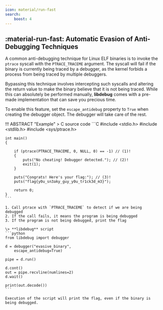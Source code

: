 ```yaml
---
icon: material/run-fast
search:
    boost: 4
---
```

## :material-run-fast: Automatic Evasion of Anti-Debugging Techniques
A common anti-debugging technique for Linux ELF binaries is to invoke the `ptrace` syscall with the `PTRACE_TRACEME` argument. The syscall will fail if the binary is currently being traced by a debugger, as the kernel forbids a process from being traced by multiple debuggers.

Bypassing this technique involves intercepting such syscalls and altering the return value to make the binary believe that it is not being traced. While this can absolutely be performed manually, **libdebug** comes with a pre-made implementation that can save you precious time.

To enable this feature, set the `escape_antidebug` property to `True` when creating the debugger object. The debugger will take care of the rest.

!!! ABSTRACT "Example"
    \> C source code
    ```C
    #include <stdio.h>
    #include <stdlib.h>
    #include <sys/ptrace.h>

    int main()
    {

        if (ptrace(PTRACE_TRACEME, 0, NULL, 0) == -1) // (1)!
        {
            puts("No cheating! Debugger detected."); // (2)!
            exit(1);
        }

        puts("Congrats! Here's your flag:"); // (3)!
        puts("flag{y0u_sn3aky_guy_y0u_tr1ck3d_m3}");

        return 0;
    }
    ```

    1. Call ptrace with `PTRACE_TRACEME` to detect if we are being debugged
    2. If the call fails, it means the program is being debugged
    3. If the program is not being debugged, print the flag

    \> **libdebug** script
    ```python
    from libdebug import debugger

    d = debugger("evasive_binary",
        escape_antidebug=True)

    pipe = d.run()
    
    d.cont()
    out = pipe.recvline(numlines=2)
    d.wait()
    
    print(out.decode())
    ```
    
    Execution of the script will print the flag, even if the binary is being debugged.